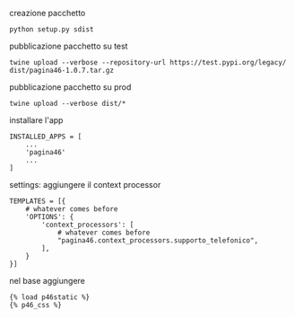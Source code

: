 creazione pacchetto
```
python setup.py sdist
```

pubblicazione pacchetto su test
```
twine upload --verbose --repository-url https://test.pypi.org/legacy/ dist/pagina46-1.0.7.tar.gz
```

pubblicazione pacchetto su prod
```
twine upload --verbose dist/*
```

installare l'app
```
INSTALLED_APPS = [
    ...
    'pagina46'
    ...
]
```

settings:
aggiungere il context processor
```
TEMPLATES = [{
    # whatever comes before
    'OPTIONS': {
        'context_processors': [
            # whatever comes before
            "pagina46.context_processors.supporto_telefonico",
        ],
    }
}]
```

nel base aggiungere
```
{% load p46static %}
{% p46_css %}
```